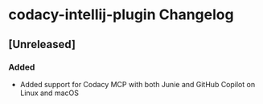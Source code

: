 <!-- Keep a Changelog guide -> https://keepachangelog.com -->

# codacy-intellij-plugin Changelog

## [Unreleased]

### Added

- Added support for Codacy MCP with both Junie and GitHub Copilot on Linux and macOS
